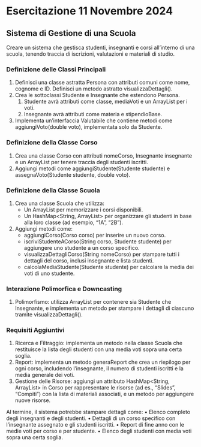 # Esercitazione 11 Novembre 2024

## Sistema di Gestione di una Scuola

Creare un sistema che gestisca studenti, insegnanti e corsi all’interno di una scuola, tenendo traccia di iscrizioni, valutazioni e materiali di studio.

### Definizione delle Classi Principali

1. Definisci una classe astratta Persona con attributi comuni come nome, cognome e ID. Definisci un metodo astratto visualizzaDettagli().
2. Crea le sottoclassi Studente e Insegnante che estendono Persona.
   1. Studente avrà attributi come classe, mediaVoti e un ArrayList<Double> per i voti.
   2. Insegnante avrà attributi come materia e stipendioBase.
3. Implementa un’interfaccia Valutabile che contiene metodi come aggiungiVoto(double voto), implementata solo da Studente.

### Definizione della Classe Corso

1. Crea una classe Corso con attributi nomeCorso, Insegnante insegnante e un ArrayList<Studente> per tenere traccia degli studenti iscritti.
2. Aggiungi metodi come aggiungiStudente(Studente studente) e assegnaVoto(Studente studente, double voto).

### Definizione della Classe Scuola

1. Crea una classe Scuola che utilizza:
   - Un ArrayList<Corso> per memorizzare i corsi disponibili.
   - Un HashMap<String, ArrayList<Studente>> per organizzare gli studenti in base alla loro classe (ad esempio, “1A”, “2B”).
2. Aggiungi metodi come:
   - aggiungiCorso(Corso corso) per inserire un nuovo corso.
   - iscriviStudenteACorso(String corso, Studente studente) per aggiungere uno studente a un corso specifico.
   - visualizzaDettagliCorso(String nomeCorso) per stampare tutti i dettagli del corso, inclusi insegnante e lista studenti.
   - calcolaMediaStudente(Studente studente) per calcolare la media dei voti di uno studente.

### Interazione Polimorfica e Downcasting

1. Polimorfismo: utilizza ArrayList<Persona> per contenere sia Studente che Insegnante, e implementa un metodo per stampare i dettagli di ciascuno tramite visualizzaDettagli().


### Requisiti Aggiuntivi

1. Ricerca e Filtraggio: implementa un metodo nella classe Scuola che restituisce la lista degli studenti con una media voti sopra una certa soglia.
2. Report: implementa un metodo generaReport che crea un riepilogo per ogni corso, includendo l’insegnante, il numero di studenti iscritti e la media generale dei voti.
3. Gestione delle Risorse: aggiungi un attributo HashMap<String, ArrayList<String>> in Corso per rappresentare le risorse (ad es., “Slides”, “Compiti”) con la lista di materiali associati, e un metodo per aggiungere nuove risorse.

Al termine, il sistema potrebbe stampare dettagli come:
• Elenco completo degli insegnanti e degli studenti.
• Dettagli di un corso specifico con l’insegnante assegnato e gli studenti iscritti.
• Report di fine anno con le medie voti per corso e per studente.
• Elenco degli studenti con media voti sopra una certa soglia.
